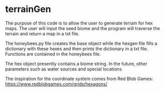 # terrainGen

The purpose of this code is to allow the user to generate terrain for hex maps.
The user will input the seed biome and the program will traverse the terrain
and return a map in a txt file.

The honeybees.py file creates the base object while the hexgen file fills a dictionary with these hexes
and then prints the dictionary in a txt file. Functions are contained in the honeybees file.

The hex object presently contains a biome string. In the future, other parameters such as water sources
and special locations

The inspiration for the coordinate system comes from Red Blob Games: https://www.redblobgames.com/grids/hexagons/